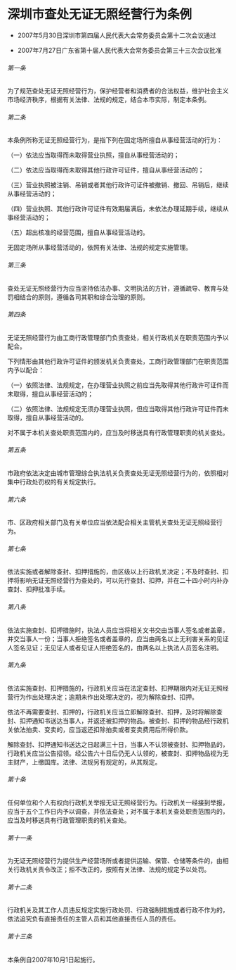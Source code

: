 # 深圳市查处无证无照经营行为条例

- 2007年5月30日深圳市第四届人民代表大会常务委员会第十二次会议通过

- 2007年7月27日广东省第十届人民代表大会常务委员会第三十三次会议批准

<!-- INFO END -->

###### 第一条

为了规范查处无证无照经营行为，保护经营者和消费者的合法权益，维护社会主义市场经济秩序，根据有关法律、法规的规定，结合本市实际，制定本条例。

###### 第二条

本条例所称无证无照经营行为，是指下列在固定场所擅自从事经营活动的行为：

（一）依法应当取得而未取得营业执照，擅自从事经营活动的；

（二）依法应当取得而未取得其他行政许可证件，擅自从事经营活动的；

（三）营业执照被注销、吊销或者其他行政许可证件被撤销、撤回、吊销后，继续从事经营活动的；

（四）营业执照、其他行政许可证件有效期届满后，未依法办理延期手续，继续从事经营活动的；

（五）超出核准的经营范围，擅自从事经营活动的。

无固定场所从事经营活动的，依照有关法律、法规的规定实施管理。

###### 第三条

查处无证无照经营行为应当坚持依法办事、文明执法的方针，遵循疏导、教育与处罚相结合的原则，遵循各司其职和综合治理的原则。

###### 第四条

无证无照经营行为由工商行政管理部门负责查处，相关行政机关在职责范围内予以配合。

下列情形由其他行政许可证件的颁发机关负责查处，工商行政管理部门在职责范围内予以配合：

（一）依照法律、法规规定，在办理营业执照之前应当先取得其他行政许可证件而未取得，擅自从事经营活动的；

（二）依照法律、法规规定无须办理营业执照，但应当取得其他行政许可证件而未取得，擅自从事经营活动的。

对不属于本机关查处职责范围内的，应当及时移送具有行政管理职责的机关查处。

###### 第五条

市政府依法决定由城市管理综合执法机关负责查处无证无照经营行为的，依照相对集中行政处罚权的有关规定执行。

###### 第六条

市、区政府相关部门及有关单位应当依法配合相关主管机关查处无证无照经营行为。

###### 第七条

依法实施或者解除查封、扣押措施的，由区级以上行政机关决定；不及时查封、扣押将影响无证无照经营行为查处的，可以先行查封、扣押，并在二十四小时内补办查封、扣押批准手续。

###### 第八条

依法实施查封、扣押措施时，执法人员应当将相关文书交由当事人签名或者盖章，并交当事人一份；当事人拒绝签名或者盖章的，应当由两名以上无利害关系的见证人签名见证；无见证人或者见证人拒绝签名的，由两名以上执法人员签名注明。

###### 第九条

依法实施查封、扣押措施的，行政机关应当在法定查封、扣押期限内对无证无照经营行为作出处理决定；逾期未作出处理决定的，视为解除查封、扣押。

依法不再需要查封、扣押的，行政机关应当立即解除查封、扣押，及时将解除查封、扣押通知书送达当事人，并返还被扣押的物品。被查封、扣押的物品经行政机关依法拍卖、变卖的，应当返还扣除拍卖或者变卖费用后所得价款。

解除查封、扣押通知书送达之日起满三十日，当事人不认领被查封、扣押物品的，行政机关应当公告招领。经公告六十日后仍无人认领的，被查封、扣押物品视为无主财产，上缴国库。法律、法规另有规定的，从其规定。

###### 第十条

任何单位和个人有权向行政机关举报无证无照经营行为。行政机关一经接到举报，应当于五个工作日内予以调查，并依法查处；对不属于本机关查处职责范围内的，应当及时移送具有行政管理职责的机关查处。

###### 第十一条

为无证无照经营行为提供生产经营场所或者提供运输、保管、仓储等条件的，由相关行政机关责令改正；拒不改正的，按照有关法律、法规的规定予以处罚。

###### 第十二条

行政机关及其工作人员违反规定实施行政处罚、行政强制措施或者行政不作为的，依法追究负有直接责任的主管人员和其他直接责任人员的责任。

###### 第十三条

本条例自2007年10月1日起施行。
